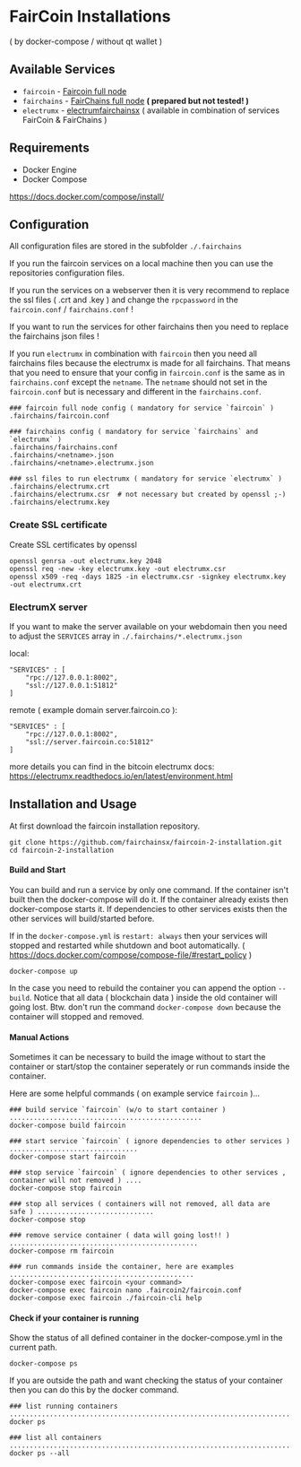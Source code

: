 # FairCoin Installations
( by docker-compose / without qt wallet )

## Available Services
* `faircoin` - [Faircoin full node](https://github.com/fairchainsx/faircoin-2)
* `fairchains` - [FairChains full node](https://github.com/FairChains/fairchains) **( prepared but not tested! )**
* `electrumx` - [electrumfairchainsx](https://github.com/fairchainsx/electrumfairchainsx) ( available in combination of services FairCoin & FairChains )

## Requirements

* Docker Engine
* Docker Compose

https://docs.docker.com/compose/install/

## Configuration

All configuration files are stored in the subfolder `./.fairchains`

If you run the faircoin services on a local machine then you can use the repositories configuration files.

If you run the services on a webserver then it is very recommend to replace the ssl files ( .crt and .key ) and change the `rpcpassword` in the `faircoin.conf` / `fairchains.conf` !

If you want to run the services for other fairchains then you need to replace the fairchains json files !

If you run `electrumx` in combination with `faircoin` then you need all fairchains files because the electrumx is made for all fairchains. That means that you need to ensure that your config in `faircoin.conf` is the same as in `fairchains.conf` except the `netname`.
The `netname` should not set in the `faircoin.conf` but is necessary and different in the `fairchains.conf`.

~~~
### faircoin full node config ( mandatory for service `faircoin` )
.fairchains/faircoin.conf

### fairchains config ( mandatory for service `fairchains` and `electrumx` )
.fairchains/fairchains.conf
.fairchains/<netname>.json
.fairchains/<netname>.electrumx.json

### ssl files to run electrumx ( mandatory for service `electrumx` )
.fairchains/electrumx.crt
.fairchains/electrumx.csr  # not necessary but created by openssl ;-)
.fairchains/electrumx.key
~~~

### Create SSL certificate

Create SSL certificates by openssl
~~~
openssl genrsa -out electrumx.key 2048
openssl req -new -key electrumx.key -out electrumx.csr
openssl x509 -req -days 1825 -in electrumx.csr -signkey electrumx.key -out electrumx.crt
~~~

### ElectrumX server

If you want to make the server available on your webdomain then you need to adjust the `SERVICES` array in `./.fairchains/*.electrumx.json`

local:
~~~
"SERVICES" : [
    "rpc://127.0.0.1:8002",
    "ssl://127.0.0.1:51812"
]
~~~

remote ( example domain server.faircoin.co ):
~~~
"SERVICES" : [
    "rpc://127.0.0.1:8002",
    "ssl://server.faircoin.co:51812"
]
~~~

more details you can find in the bitcoin electrumx docs: https://electrumx.readthedocs.io/en/latest/environment.html

## Installation and Usage

At first download the faircoin installation repository.

~~~
git clone https://github.com/fairchainsx/faircoin-2-installation.git
cd faircoin-2-installation
~~~

#### Build and Start
You can build and run a service by only one command. If the container isn't built then the docker-compose will do it. If the container already exists then docker-compose starts it.
If dependencies to other services exists then the other services will build/started before.

If in the `docker-compose.yml` is `restart: always` then your services will stopped and restarted while shutdown and boot automatically. ( https://docs.docker.com/compose/compose-file/#restart_policy )

~~~
docker-compose up
~~~

In the case you need to rebuild the container you can append the option `--build`. Notice that all data ( blockchain data ) inside the old container will going lost. Btw. don't run the command `docker-compose down` because the container will stopped and removed.

#### Manual Actions

Sometimes it can be necessary to build the image without to start the container or start/stop the container seperately or run commands inside the container.

Here are some helpful commands ( on example service `faircoin` )...

~~~
### build service `faircoin` (w/o to start container ) ................................................
docker-compose build faircoin

### start service `faircoin` ( ignore dependencies to other services ) ................................
docker-compose start faircoin

### stop service `faircoin` ( ignore dependencies to other services , container will not removed ) ....
docker-compose stop faircoin

### stop all services ( containers will not removed, all data are  safe ) .............................
docker-compose stop

### remove service container ( data will going lost!! ) ...............................................
docker-compose rm faircoin

### run commands inside the container, here are examples ..............................................
docker-compose exec faircoin <your command>
docker-compose exec faircoin nano .faircoin2/faircoin.conf
docker-compose exec faircoin ./faircoin-cli help

~~~

#### Check if your container is running

Show the status of all defined container in the docker-compose.yml in the current path.
~~~
docker-compose ps
~~~

If you are outside the path and want checking the status of your container then you can do this by the docker command.

~~~
### list running containers ..........................................................................
docker ps

### list all containers ..............................................................................
docker ps --all
~~~
